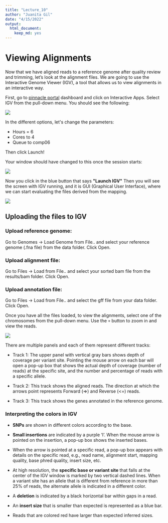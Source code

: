 ```yaml
---
title: "Lecture_10"
author: "Juanita Gil"
date: "4/15/2022"
output: 
  html_document: 
    keep_md: yes
---
```



# Viewing Alignments

Now that we have aligned reads to a reference genome after quality review and trimming, let’s look at the alignment files. We are going to use the Interactive Genome Viewer (IGV), a tool that allows us to view alignments in an interactive way.

First, go to [pinnacle portal](https://pinnacle-portal.uark.edu/pun/sys/) dashboard and click on Interactive Apps. Select IGV from the pull-down menu. You should see the following:


![][id1]


In the different options, let's change the parameters:
- Hours = 6
- Cores to 4
- Queue to comp06 

Then click Launch!

Your window should have changed to this once the session starts:


![][id2]



Now you click in the blue button that  says __"Launch IGV"__
Then you will see the screen with IGV running, and it is GUI (Graphical User Interface), where we can start evaluating the files derived from the mapping.


![][id3]


## Uploading the files to IGV

### Upload reference genome:

Go to Genomes -> Load Genome from File.. and select your reference genome (.fna file) from the data folder. Click Open.


### Upload alignment file:

Go to Files -> Load from File.. and select your sorted bam file from the results/bam folder. Click Open.

### Upload annotation file:
Go to Files -> Load from File.. and select the gff file from your data folder. Click Open.

Once you have all the files loaded, to view the alignments, select one of the chromosomes from the pull-down menu. Use the `+` button to zoom in and view the reads.


![][id4]


There are multiple panels and each of them represent different tracks:

* Track 1: The upper panel with vertical gray bars shows depth of coverage per variant site. Pointing the mouse arrow on each bar will open a pop-up box that shows the actual depth of coverage (number of reads) at the specific site, and the number and percentage of reads with a specific allele.

* Track 2: This track shows the aligned reads. The direction at which the arrows point represents Forward (=>) and Reverse (<=) reads.

* Track 3: This track shows the genes annotated in the reference genome.


### Interpreting the colors in IGV

* __SNPs__ are shown in different colors according to the base.

* __Small insertions__ are indicated by a purple ‘I’. When the mouse arrow is pointed on the insertion, a pop-up box shows the inserted bases. 

* When the arrow is pointed at a specific read, a pop-up box appears with details on the specific read, e.g., read name, alignment start, mapping quality, base phred quality, insert size, etc. 

* At high resolution, the __specific base or variant site__ that falls at the center of the IGV window is marked by two vertical dashed lines. When a variant site has an allele that is different from reference in more than 25% of reads, the alternate allele is indicated in a different color. 

* A __deletion__ is indicated by a black horizontal bar within gaps in a read. 

* An __insert size__ that is smaller than expected is represented as a blue bar.

* Reads that are colored red have larger than expected inferred sizes.


[id1]: Images/Step1.png
[id2]: Images/Step2.png
[id3]: Images/Step3.png
[id4]: Images/Step4.png
